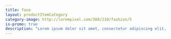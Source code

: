 ```yaml
---
title: face
layout: productItemCategory
category-image: http://lorempixel.com/360/210/fashion/5
is-promo: true
description: "Lorem ipsum dolor sit amet, consectetur adipiscing elit, sed do eiusmod tempor incididunt ut labore et dolore magna aliqua."
---
```

